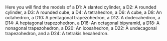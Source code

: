 Here you will find the models of a D1: A slanted cylinder, a D2: A rounded cylinder, a D3: A rounded cube, a D4: A tetrahedron, a D6: A cube, a D8: An octahedron, a D10: A pentagonal trapezohedron, a D12: A dodecahedron, a D14: A heptagonal trapezohedron, a D16: An octagonal bipyramid, a D18: A nonagonal trapezohedron, a D20: An icosahedron, a D22: A undecagonal trapezohedron, and a D24: A tetrakis hexahedron.